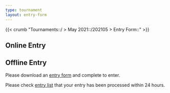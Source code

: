 ```yaml
---
type: tournament
layout: entry-form
---
```


{{< crumb "Tournaments::/ > May 2021::/202105 > Entry Form::" >}}

## Online Entry

<div id="js-app"></div>

## Offline Entry

Please download an <a class="link dim" href="/202105/entry-form-nittaku-nhtta-championship.pdf">entry form</a> and complete to enter.

Please check <a class="link dim" href="/202105/entries/">entry list</a> that your entry has been processed within 24 hours.
